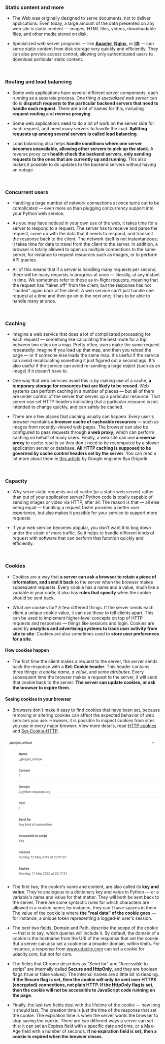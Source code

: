 ### Static content and more

  - The Web was originally designed to serve documents, not to deliver applications. Even today, a large amount of the data presented on any web site is static content — images, HTML files, videos, downloadable files, and other media stored on disk.

  - Specialized web server programs — like **[Apache](https://httpd.apache.org/)**, **[Nginx](https://www.nginx.com/resources/wiki/)**, or **[IIS](https://www.iis.net/)** — can serve static content from disk storage very quickly and efficiently. They can also provide access control, allowing only authenticated users to download particular static content.

&nbsp;

### Routing and load balancing

  - Some web applications have several different server components, each running as a separate process. One thing *a specialized web server* can do is **dispatch requests to the particular backend servers that need to handle each request**. There are a lot of names for this, including **request routing** and **reverse proxying**.

  - Some web applications need to do a lot of work on the server side for each request, and need many servers to handle the load. **Splitting requests up among several servers is called load balancing**.

  - Load balancing also helps **handle conditions where one server becomes unavailable, allowing other servers to pick up the slack**. A reverse proxy can **health check the backend servers, only sending requests to the ones that are currently up and running**. This also makes it possible to do updates to the backend servers without having an outage.

&nbsp;

### Concurrent users

  - Handling a large number of network connections at once turns out to be complicated — even more so than plugging concurrency support into your Python web service. 

  - As you may have noticed in your own use of the web, it takes time for a server to respond to a request. The server has to receive and parse the request, come up with the data that it needs to respond, and transmit the response back to the client. The network itself is not instantaneous; it takes time for data to travel from the client to the server. In addition, a browser is totally allowed to open up multiple connections to the same server, for instance to request resources such as images, or to perform API queries.

  - All of this means that if a server is handling many requests per second, there will be many requests in progress at once — literally, at any instant in time. We sometimes refer to these as in-flight requests, meaning that the request has "taken off" from the client, but the response has not "landed" again back at the client. A web service can't just handle one request at a time and then go on to the next one; it has to be able to handle many at once. 

&nbsp;

### Caching

  - Imagine a web service that does a lot of complicated processing for each request — something like calculating the best route for a trip between two cities on a map. Pretty often, users make the same request repeatedly: imagine if you load up that map, and then you reload the page — or if someone else loads the same map. It's useful if the service can avoid recalculating something it just figured out a second ago. It's also useful if the service can avoid re-sending a large object (such as an image) if it doesn't have to.

  - One way that web services avoid this is by making use of a cache, **a temporary storage for resources that are likely to be reused**. Web systems can perform caching in a number of places — but all of them are under control of the server that serves up a particular resource. That server can set HTTP headers indicating that a particular resource is not intended to change quickly, and can safely be cached. 

  - There are a few places that caching usually can happen. Every user's browser maintains **a browser cache of cacheable resources** — such as images from recently-viewed web pages. The browser can also be configured to pass requests through **a web proxy**, which can perform caching on behalf of many users. Finally, a web site can use **a reverse proxy** to cache results so they don't need to be recomputed by a slower application server or database. **All HTTP caching is supposed to be governed by cache control headers set by the server**. You can read a lot more about them in [this article](https://developers.google.com/web/fundamentals/performance/optimizing-content-efficiency/http-caching) by Google engineer Ilya Grigorik.

&nbsp;

### Capacity

  - Why serve static requests out of cache (or a static web server) rather than out of your application server? Python code is totally capable of sending images or video via HTTP, after all. The reason is that — all else being equal — handling a request faster provides a better user experience, but also makes it possible for your service to support more requests.

  - If your web service becomes popular, you don't want it to bog down under the strain of more traffic. So it helps to handle different kinds of request with software that can perform that function quickly and efficiently.

&nbsp;

### Cookies

  - Cookies are a way that **a server can ask a browser to retain a piece of information, and send it back** to the server when the browser makes subsequent requests. Every cookie has a name and a value, much like a variable in your code; it also has **rules that specify** when the cookie should be sent back.

  - What are cookies for? A few different things. If the server sends each client a unique cookie value, it can use these to tell clients apart. This can be used to implement higher-level concepts on top of HTTP requests and responses — things like sessions and login. Cookies are used by **analytics and advertising systems to track user activity from site to site**. Cookies are also sometimes used to **store user preferences for a site**.

  #### How cookies happen

  - The first time the client makes a request to the server, the server sends back the response with a **Set-Cookie header**. This header contains three things: *a cookie name*, *a value*, and *some attributes*. Every subsequent time the browser makes a request to the server, it will send that cookie back to the server. **The server can update cookies, or ask the browser to expire them**.

  #### Seeing cookies in your browser

  - Browsers don't make it easy to find cookies that have been set, because removing or altering cookies can affect the expected behavior of web services you use. However, it is possible to inspect cookies from sites you use in every major browser. View more details, read [HTTP cookies](https://developer.mozilla.org/en-US/docs/Web/HTTP/Cookies) and [Set-Cookie-HTTP](https://developer.mozilla.org/en-US/docs/Web/HTTP/Headers/Set-Cookie).

  ![cookies in browser](imgs/CookiesInBrowser.png)

  - The first two, the cookie's name and content, are also called its **key and value**. They're analogous to a dictionary key and value in Python — or a variable's name and value for that matter. They will both be sent back to the server. There are some syntactic rules for which characters are allowed in a cookie name; for instance, they can't have spaces in them. The value of the cookie is where **the "real data" of the cookie goes** — for instance, a unique token representing a logged-in user's session.

  - The next two fields, Domain and Path, describe the scope of the cookie — that is to say, which queries will include it. By default, the domain of a cookie is the hostname from the URI of the response that set the cookie. But a server can also set a cookie on a broader domain, within limits. For instance, a response from www.udacity.com can set a cookie for udacity.com, but not for com.

  - The fields that Chrome describes as "Send for" and "Accessible to script" are internally called **Secure and HttpOnly**, and they are boolean flags (true or false values). The internal names are a little bit misleading. **If the Secure flag is set, then the cookie will only be sent over HTTPS (encrypted) connections, not plain HTTP. If the HttpOnly flag is set, then the cookie will not be accessible to JavaScript code running on the page**.

  - Finally, the last two fields deal with the lifetime of the cookie — how long it should last. The creation time is just the time of the response that set the cookie. The expiration time is when the server wants the browser to stop saving the cookie. There are two different ways a server can set this: it can set an Expires field with a specific date and time, or a Max-Age field with a number of seconds. **If no expiration field is set, then a cookie is expired when the browser closes**.



